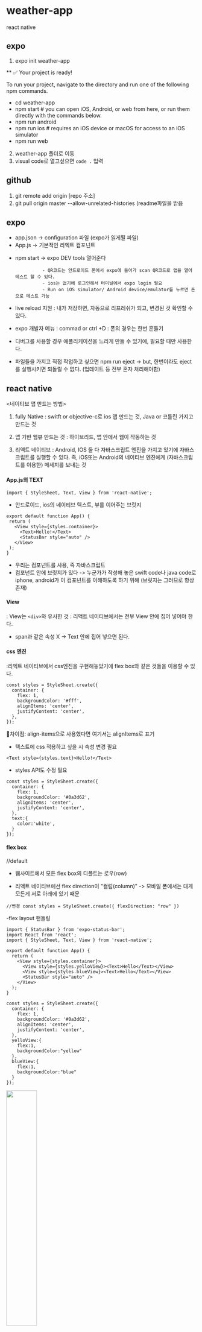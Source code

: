 # weather-app
react native


## expo

1. expo init weather-app

**
✅ Your project is ready!

To run your project, navigate to the directory and run one of the following npm commands.

- cd weather-app
- npm start # you can open iOS, Android, or web from here, or run them directly with the commands below.
- npm run android
- npm run ios # requires an iOS device or macOS for access to an iOS simulator
- npm run web


2. weather-app 폴더로 이동
3. visual code로 열고싶으면  ` code . ` 입력 


## github

1. git remote add origin [repo 주소]
2. git pull origin master --allow-unrelated-histories (readme파일을 받음

## expo

- app.json  -> configuration 파일 (expo가 읽게될 파일)
- App.js -> 기본적인 리엑트 컴포넌트 

* npm start -> expo DEV tools 열어준다
              
                - QR코드는 안드로이드 폰에서 expo에 들어가 scan QR코드로 앱을 열어 테스트 할 수 있다.
                - ios는 없기에 로그인해서 터미널에서 expo login 필요
                - Run on iOS simulator/ Android device/emulator를 누르면 폰으로 테스트 가능
               
* live reload 지원
: 내가 저장하면, 자동으로 리프레쉬가 되고, 변경된 것 확인할 수 있다.

* expo 개발자 메뉴
: commad or ctrl +D
: 폰의 경우는 한번 흔들기

- 디버그를 사용할 경우 애플리케이션을 느리게 만들 수 있기에, 필요할 때만 사용한다.

* 파일들을 가지고 직접 작업하고 싶으면 npm run eject
 -> but, 한번이라도 eject를 실행시키면 되돌릴 수 없다. (업데이트 등 전부 혼자 처리해야함)
 
 ## react native
 
 <네이티브 앱 만드는 방법>
 
 1. fully Native
 : switft or objective-c로 ios 앱 만드는 것, Java or 코틀린 가지고 만드는 것
 
 2. 앱 기반 웹뷰 만드는 것
 : 하이브리드, 앱 안에서 웹이 작동하는 것
 
 3. 리액트 네이티브
 : Android, IOS 둘 다 자바스크립트 엔진을 가지고 있기에 자바스크립트를 실행할 수 있다. 즉, iOS또는 Android의 
 네이티브 엔진에게 (자바스크립트를 이용한) 메세지를 보내는 것
 
 #### App.js의 TEXT
 
 `
 import { StyleSheet, Text, View } from 'react-native';
 `
 
 - 안드로이드, ios의 네이티브 텍스트, 뷰를 이어주는 브릿지
 
 ```
 export default function App() {
  return (
    <View style={styles.container}>
      <Text>Hello!</Text>
      <StatusBar style="auto" />
    </View>
  );
}
```

- 우리는 컴포넌트를 사용, 즉 자바스크립트
- 컴포넌트 안에 브릿지가 있다 -> 누군가가 작성해 놓은 swift code나 java code로 iphone, android가 이 컴포넌트를 이해하도록 하기 위해 (브릿지는 그러므로 항상 존재)

#### View

: View는 `<div>`와 유사한 것
: 리액트 네이티브에서는 전부 View 안에 집어 넣어야 한다.

* span과 같은 속성 X -> Text 안에 집어 넣으면 된다.


#### css 엔진

:리엑트 네이티브에서 css엔진을 구현해놓았기에 flex box와 같은 것들을 이용할 수 있다.

```
const styles = StyleSheet.create({
  container: {
    flex: 1,
    backgroundColor: '#fff',
    alignItems: 'center',
    justifyContent: 'center',
  },
});

```

🔴차이점: align-items으로 사용했다면 여기서는 alignItems로 표기

- 텍스트에 css 적용하고 싶을 시 속성 변경 필요

`
<Text style={styles.text}>Hello!</Text>
`
- styles API도 수정 필요

```
const styles = StyleSheet.create({
  container: {
    flex: 1,
    backgroundColor: '#0a3d62',
    alignItems: 'center',
    justifyContent: 'center',
  },
  text:{
    color:'white',
  }
});
```

#### flex box

//default

- 웹사이트에서 모든 flex box의 디폴트는 로우(row)

- 리액트 네이티브에선 flex direction이 "컬럼(column)"
  -> 모바일 폰에서는 대게 모든게 서로 아래에 있기 때문
  
`//변경
const styles = StyleSheet.create({
  flexDirection: "row"
})`

-flex layout 핸들링

```
import { StatusBar } from 'expo-status-bar';
import React from 'react';
import { StyleSheet, Text, View } from 'react-native';

export default function App() {
  return (
    <View style={styles.container}>
      <View style={styles.yelloView}><Text>Hello</Text></View>
      <View style={styles.blueView}><Text>Hello</Text></View>
      <StatusBar style="auto" />
    </View>
  );
}

const styles = StyleSheet.create({
  container: {
    flex: 1,
    backgroundColor: '#0a3d62',
    alignItems: 'center',
    justifyContent: 'center',
  },
  yelloView:{
    flex:1,
    backgroundColor:"yellow"
  },
  blueView:{
    flex:1,
    backgroundColor:"blue"
  }
}); 
```
<img src="https://blogfiles.pstatic.net/MjAyMDExMjFfMjgw/MDAxNjA1OTU3Njg0NjU1.RE5ipSgQiizzWCDlNCau54KB5FrSBVU_DvjXYRYMyQgg.FnI_Uub95J8H_MNPO3k3aM6KRvVcEuDSZVU0ENnqvfUg.JPEG.cucu154/KakaoTalk_20201121_200411952_02.jpg" width="40%" height="40%"/>

```
const styles = StyleSheet.create({
  container: {
    flex: 1,
    backgroundColor: '#0a3d62',
   
  },
  yelloView:{
    flex:1,
    backgroundColor:"yellow"
  },
  blueView:{
    flex:1,
    backgroundColor:"blue"
  }
});
```

<img src ="https://blogfiles.pstatic.net/MjAyMDExMjFfMjQ2/MDAxNjA1OTU3Njg0NjMz.ZerupBMxg69sr13YPGaaaqh8dauuWI_XNBytPN9v1mQg.4AkKBqiGBrrxB65_2n5YAqgKeAnU10sfikgTX8SStGMg.JPEG.cucu154/KakaoTalk_20201121_200411952_01.jpg" width="40%" height="40%"/>


+ flex:1 (container은 부모)
-> 모든 공간 사용가능하다는 것을 의미
-> yellow, blue를 flex:1으로 만들었을 때, 둘은 전부를 사용할 순 없음, flex 컨테이너 옆에 붙어있기 때문

+ flex:2
-> 스크린의 3분의 2를 차지
  즉, 자리를 경쟁하는 형제들, 더 큰애가 대부분의 자리를 차지하는 것

** width, height보다는 flex로 조절하는 것이 좋음
-> 사이즈가 큰 폭을 가지고 있거나, ipad를 열어보거나, 더 작은 폰, 회전 시 알아서 맞춰지기 때문


### API

-> expo api <Location>
https://docs.expo.io/versions/v39.0.0/sdk/location/
 
* background location: 사용자를 따라가거나, 그사람이 하는 것을 스파이 할 때
* Geofencing: 사용자가 어떤 지역에 들어갔을때, 떠났을 때를 알고 싶을 때

1. expo install expo-location, npm install expo-location
2. import * as Location from 'expo-location';
3. 클래스로 변경
``` 
export default class extends React.Component{
  getLocation = async()=>{
    const location = await Location.getCurrentPositionAsync();
    console.log(location);

  }
  componentDidMount(){
    this.getLocation();
  }
  render(){
    return <Loading />;
  }
}
```

4. 위치 사용 승인 작업 받기

```
export default class extends React.Component{
  getLocation = async()=>{
    try {
      await Location.requestPermissionsAsync();
      const {coords} = await Location.getCurrentPositionAsync();  
      console.log(location);

    } catch (error) {
      Alert.alert("Can't find you", "So sad");
    }

```

5. [https://openweathermap.org]
API key 설정

6. [https://openweathermap.org/current]
API 호출 -> 

```
getWeather = async(latitude, longitude)=>{
    const { data } = await axios.get(
      `http://api.openweathermap.org/data/2.5/weather?lat=${latitude}&lon=${longitude}&appid=${API_KEY}`
    );
    console.log(data);
  }
```

</hr>

### styles

1. 온도 설정 -> API: ceisius -> unit=metric (쿼리에 추가)
2. 날씨에 따라 아이콘 속성도 달라지도록 설정
- weather.js 생성
```
import React from "react";
import { View, Text, StyleSheet }from "react-native";
import PropTypes from "prop-types";

export default function Weather({temp}){
    return(
        <View style={styles.container}>
            <Text>{temp}</Text>
        </View>
    );

}

Weather.propTypes = {
    temp:PropTypes.number.isRequired

};

const styles = StyleSheet.create({
    container: {
        flex: 1,
        justifyContent: "center",
        alignItems: "center",


    },
    text:{

    }
});
```

- App.js에 temperature 가져올 수 있도록 수정

```
import React from 'react';
import {Alert} from "react-native";
import Loading from "./Loading";
import Weather from "./Weather";
import * as Location from 'expo-location';
import axios from "axios";



const API_KEY = "5061f187425517f513243ca088c26c42"


export default class extends React.Component{
  state = {
    isLoading: true
  }
  getWeather = async(latitude, longitude)=>{
    const { data } = await axios.get(
      `http://api.openweathermap.org/data/2.5/weather?lat=${latitude}&lon=${longitude}&appid=${API_KEY}&units=metric`
    );
    this.setState({ isLoading:false, temp: data.main.temp});
  }
  getLocation = async()=>{
    try {
      await Location.requestPermissionsAsync();
      const {coords: {latitude, longitude}} = await Location.getCurrentPositionAsync();  
      //send to API and get weather
      this.getWeather(latitude, longitude);
      
      
    } catch (error) {
      Alert.alert("Can't find you", "So sad");
    }
    
    
  }
  componentDidMount(){
    this.getLocation();
  }
  render(){
    const { isLoading, temp } = this.state;
    return isLoading ? <Loading /> : <Weather temp={Math.round(temp)} />;
  }
}


```

- 날씨 이름들 가져와서 설정하기

